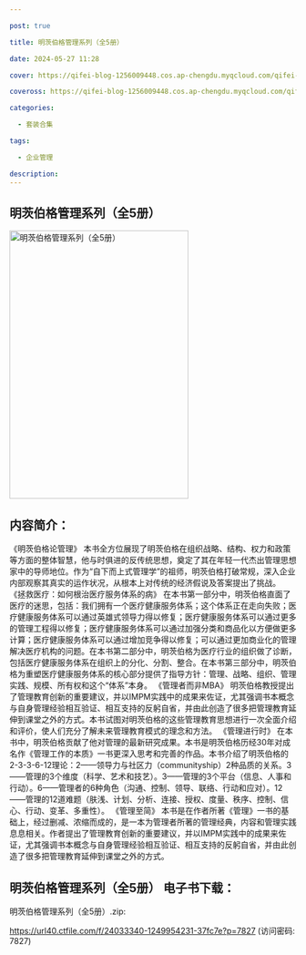 ```yaml
---

post: true

title: 明茨伯格管理系列（全5册）

date: 2024-05-27 11:28

cover: https://qifei-blog-1256009448.cos.ap-chengdu.myqcloud.com/qifei-blog/663346f10ea9cb14037d54e3.jpg

coveross: https://qifei-blog-1256009448.cos.ap-chengdu.myqcloud.com/qifei-blog/663346f10ea9cb14037d54e3.jpg

categories:

  - 套装合集

tags:

  - 企业管理

description:
---
```


## 明茨伯格管理系列（全5册）
<img alt="明茨伯格管理系列（全5册） " class="aligncenter loading" data-was-processed="true" decoding="async" fetchpriority="high" height="471" src="https://qifei-blog-1256009448.cos.ap-chengdu.myqcloud.com/qifei-blog/663346f10ea9cb14037d54e3.jpg" style="cursor: zoom-in;" width="314"/>

## 内容简介：

《明茨伯格论管理》 本书全方位展现了明茨伯格在组织战略、结构、权力和政策等方面的整体智慧，他与时俱进的反传统思想，奠定了其在年轻一代杰出管理思想家中的导师地位。作为“自下而上式管理学”的祖师，明茨伯格打破常规，深入企业内部观察其真实的运作状况，从根本上对传统的经济假说及答案提出了挑战。 《拯救医疗：如何根治医疗服务体系的病》 在本书第一部分中，明茨伯格直面了医疗的迷思，包括：我们拥有一个医疗健康服务体系；这个体系正在走向失败；医疗健康服务体系可以通过英雄式领导力得以修复；医疗健康服务体系可以通过更多的管理工程得以修复；医疗健康服务体系可以通过加强分类和商品化以方便做更多计算；医疗健康服务体系可以通过增加竞争得以修复；可以通过更加商业化的管理解决医疗机构的问题。在本书第二部分中，明茨伯格为医疗行业的组织做了诊断，包括医疗健康服务体系在组织上的分化、分割、整合。在本书第三部分中，明茨伯格为重塑医疗健康服务体系的核心部分提供了指导方针：管理、战略、组织、管理实践、规模、所有权和这个“体系”本身。 《管理者而非MBA》 明茨伯格教授提出了管理教育创新的重要建议，并以IMPM实践中的成果来佐证，尤其强调书本概念与自身管理经验相互验证、相互支持的反躬自省，并由此创造了很多把管理教育延伸到课堂之外的方式。本书试图对明茨伯格的这些管理教育思想进行一次全面介绍和评价，使人们充分了解未来管理教育模式的理念和方法。 《管理进行时》 在本书中，明茨伯格贡献了他对管理的最新研究成果。本书是明茨伯格历经30年对成名作《管理工作的本质》一书更深入思考和完善的作品。本书介绍了明茨伯格的2-3-3-6-12理论：2——领导力与社区力（communityship）2种品质的关系。3——管理的3个维度（科学、艺术和技艺）。3——管理的3个平台（信息、人事和行动）。6——管理者的6种角色（沟通、控制、领导、联络、行动和应对）。12——管理的12道难题（肤浅、计划、分析、连接、授权、度量、秩序、控制、信心、行动、变革、多重性）。 《管理至简》 本书是在作者所著《管理》一书的基础上，经过删减、浓缩而成的，是一本为管理者所著的管理经典，内容和管理实践息息相关。作者提出了管理教育创新的重要建议，并以IMPM实践中的成果来佐证，尤其强调书本概念与自身管理经验相互验证、相互支持的反躬自省，并由此创造了很多把管理教育延伸到课堂之外的方式。

## 明茨伯格管理系列（全5册） 电子书下载：
明茨伯格管理系列（全5册）.zip: 

https://url40.ctfile.com/f/24033340-1249954231-37fc7e?p=7827 (访问密码: 7827)
